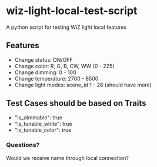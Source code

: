 # wiz-light-local-test-script
A python script for testing WiZ light local features

## Features 
- Change status: ON/OFF
- Change color: R, G, B, CW, WW (0 - 225)
- Change dimming: 0 - 100
- Change temperature: 2700 - 6500
- Change light modes: scene_id 1 - 28 (should have more)

## Test Cases should be based on Traits
- "is_dimmable": true
- "is_tunable_white": true
- "is_tunable_color": true

### Questions?
Would we receive name through local connection? 